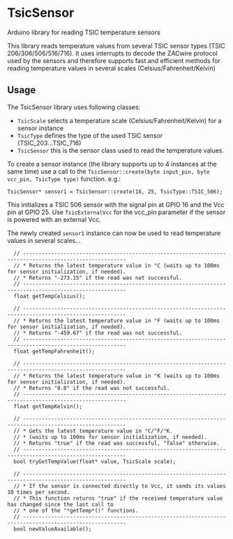 # TsicSensor
Arduino library for reading TSIC temperature sensors

This library reads temperature values from several TSIC sensor types (TSIC 206/306/506/516/716). It uses interrupts to decode the ZACwire protocol used by the sensors and therefore supports fast and efficient methods for reading temperature values in several scales (Celsius/Fahrenheit/Kelvin)

## Usage

The TsicSensor library uses following classes:
* `TsicScale` selects a temperature scale (Celsius/Fahrenheit/Kelvin) for a sensor instance
* `TsicType` defines the type of the used TSIC sensor (TSIC_203...TSIC_716)
* `TsicSensor` this is the sensor class used to read the temperature values.

To create a sensor instance (the library supports up to 4 instances at the same time) use a call to the `TsicSensor::create(byte input_pin, byte vcc_pin, TsicType type)` function. e.g.:

```
TsicSensor* sensor1 = TsicSensor::create(16, 25, TsicType::TSIC_506);
```

This initializes a TSIC 506 sensor with the signal pin at GPIO 16 and the Vcc pin at GPIO 25. Use `TsicExternalVcc` for the vcc_pin parameter if the sensor is powered with an external Vcc.

The newly created `sensor1` instance can now be used to read temperature values in several scales...

```
  // -------------------------------------------------------------------------------------------------------
  // * Returns the latest temperature value in °C (waits up to 100ms for sensor initialization, if needed).
  // * Returns "-273.15" if the read was not successful.
  // -------------------------------------------------------------------------------------------------------
  float getTempCelsius();

  // -------------------------------------------------------------------------------------------------------
  // * Returns the latest temperature value in °F (waits up to 100ms for sensor initialization, if needed).
  // * Returns "-459.67" if the read was not successful.
  // -------------------------------------------------------------------------------------------------------
  float getTempFahrenheit();
  
  // -------------------------------------------------------------------------------------------------------
  // * Returns the latest temperature value in °K (waits up to 100ms for sensor initialization, if needed).
  // * Returns "0.0" if the read was not successful.
  // -------------------------------------------------------------------------------------------------------
  float getTempKelvin();
  
  // -------------------------------------------------------------------------------------------------------
  // * Gets the latest temperature value in °C/°F/°K. 
  // * (waits up to 100ms for sensor initialization, if needed).
  // * Returns "true" if the read was successful, "false" otherwise.
  // -------------------------------------------------------------------------------------------------------
  bool tryGetTempValue(float* value, TsicScale scale);

  // -------------------------------------------------------------------------------------------------------
  // * If the sensor is connected directly to Vcc, it sends its values 10 times per second.
  // * This function returns "true" if the received temperature value has changed since the last call to
  // * one of the "*getTemp*()" functions.
  // -------------------------------------------------------------------------------------------------------
  bool newValueAvailable();           

```

